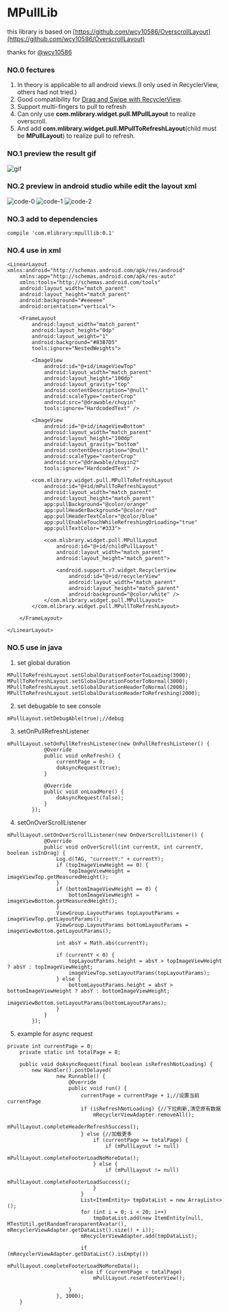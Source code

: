 # MPullLib

this library is based on [https://github.com/wcy10586/OverscrollLayout](https://github.com/wcy10586/OverscrollLayout)

thanks for [@wcy10586](https://github.com/wcy10586)

### NO.0 fectures

1. In theory is applicable to all android views.(I only used in RecyclerView, others had not tried.)
2. Good compatibility for [Drag and Swipe with RecyclerView](https://medium.com/@ipaulpro/drag-and-swipe-with-recyclerview-b9456d2b1aaf#.59itwdxpk).
3. Support multi-fingers to pull to refresh
4. Can only use **com.mlibrary.widget.pull.MPullLayout** to realize overscroll.
5. And add **com.mlibrary.widget.pull.MPullToRefreshLayout**(child must be **MPullLayout**) to realize pull to refresh.

### NO.1 preview the result gif

![gif](pull-refresh.gif "Logo Title Text 1")

### NO.2 preview in android studio while edit the layout xml

![code-0](code-0.png)
![code-1](code-1.png)
![code-2](code-2.png)

### NO.3 add to dependencies

```
compile 'com.mlibrary:mpulllib:0.1'
```

### NO.4 use in xml
```
<LinearLayout xmlns:android="http://schemas.android.com/apk/res/android"
    xmlns:app="http://schemas.android.com/apk/res-auto"
    xmlns:tools="http://schemas.android.com/tools"
    android:layout_width="match_parent"
    android:layout_height="match_parent"
    android:background="#eeeeee"
    android:orientation="vertical">

    <FrameLayout
        android:layout_width="match_parent"
        android:layout_height="0dp"
        android:layout_weight="1"
        android:background="#83B7D5"
        tools:ignore="NestedWeights">

        <ImageView
            android:id="@+id/imageViewTop"
            android:layout_width="match_parent"
            android:layout_height="100dp"
            android:layout_gravity="top"
            android:contentDescription="@null"
            android:scaleType="centerCrop"
            android:src="@drawable/chuyin"
            tools:ignore="HardcodedText" />

        <ImageView
            android:id="@+id/imageViewBottom"
            android:layout_width="match_parent"
            android:layout_height="100dp"
            android:layout_gravity="bottom"
            android:contentDescription="@null"
            android:scaleType="centerCrop"
            android:src="@drawable/chuyin2"
            tools:ignore="HardcodedText" />

        <com.mlibrary.widget.pull.MPullToRefreshLayout
            android:id="@+id/mPullToRefreshLayout"
            android:layout_width="match_parent"
            android:layout_height="match_parent"
            app:pullBackground="@color/orange"
            app:pullHeaderBackground="@color/red"
            app:pullHeaderTextColor="@color/blue"
            app:pullEnableTouchWhileRefreshingOrLoading="true"
            app:pullTextColor="#333">

            <com.mlibrary.widget.pull.MPullLayout
                android:id="@+id/childPullLayout"
                android:layout_width="match_parent"
                android:layout_height="match_parent">

                <android.support.v7.widget.RecyclerView
                    android:id="@+id/recyclerView"
                    android:layout_width="match_parent"
                    android:layout_height="match_parent"
                    android:background="@color/white" />
            </com.mlibrary.widget.pull.MPullLayout>
        </com.mlibrary.widget.pull.MPullToRefreshLayout>

    </FrameLayout>

</LinearLayout>

```
### NO.5 use in java

1. set global duration


```
MPullToRefreshLayout.setGlobalDurationFooterToLoading(3000);
MPullToRefreshLayout.setGlobalDurationFooterToNormal(3000);        MPullToRefreshLayout.setGlobalDurationHeaderToNormal(2000);
MPullToRefreshLayout.setGlobalDurationHeaderToRefreshing(2000);
```

2. set debugable to see console

```
mPullLayout.setDebugAble(true);//debug
```

3. setOnPullRefreshListener

```
mPullLayout.setOnPullRefreshListener(new OnPullRefreshListener() {
            @Override
            public void onRefresh() {
                currentPage = 0;
                doAsyncRequest(true);
            }

            @Override
            public void onLoadMore() {
                doAsyncRequest(false);
            }
        });
```

4. setOnOverScrollListener

```
mPullLayout.setOnOverScrollListener(new OnOverScrollListener() {
            @Override
            public void onOverScroll(int currentX, int currentY, boolean isInDrag) {
                Log.d(TAG, "currentY:" + currentY);
                if (topImageViewHeight == 0) {
                    topImageViewHeight = imageViewTop.getMeasuredHeight();
                }
                if (bottomImageViewHeight == 0) {
                    bottomImageViewHeight = imageViewBottom.getMeasuredHeight();
                }
                ViewGroup.LayoutParams topLayoutParams = imageViewTop.getLayoutParams();
                ViewGroup.LayoutParams bottomLayoutParams = imageViewBottom.getLayoutParams();

                int absY = Math.abs(currentY);

                if (currentY < 0) {
                    topLayoutParams.height = absY > topImageViewHeight ? absY : topImageViewHeight;
                    imageViewTop.setLayoutParams(topLayoutParams);
                } else {
                    bottomLayoutParams.height = absY > bottomImageViewHeight ? absY : bottomImageViewHeight;
                    imageViewBottom.setLayoutParams(bottomLayoutParams);
                }
            }
        });
```

5. example for async request

```
private int currentPage = 0;
    private static int totalPage = 8;

    public void doAsyncRequest(final boolean isRefreshNotLoading) {
        new Handler().postDelayed(
                new Runnable() {
                    @Override
                    public void run() {
                        currentPage = currentPage + 1;//设置当前currentPage
                        if (isRefreshNotLoading) {//下拉刷新,清空原有数据
                            mRecyclerViewAdapter.removeAll();
                            mPullLayout.completeHeaderRefreshSuccess();
                        } else {//加载更多
                            if (currentPage >= totalPage) {
                                if (mPullLayout != null)
                                    mPullLayout.completeFooterLoadNoMoreData();
                            } else {
                                if (mPullLayout != null)
                                    mPullLayout.completeFooterLoadSuccess();
                            }
                        }
                        List<ItemEntity> tmpDataList = new ArrayList<>();
                        for (int i = 0; i < 20; i++)
                            tmpDataList.add(new ItemEntity(null, MTestUtil.getRandomTransparentAvatar(), mRecyclerViewAdapter.getDataList().size() + i));
                        mRecyclerViewAdapter.add(tmpDataList);

                        if (mRecyclerViewAdapter.getDataList().isEmpty())
                            mPullLayout.completeFooterLoadNoMoreData();
                        else if (currentPage < totalPage)
                            mPullLayout.resetFooterView();

                    }
                }, 3000);
    }
```

